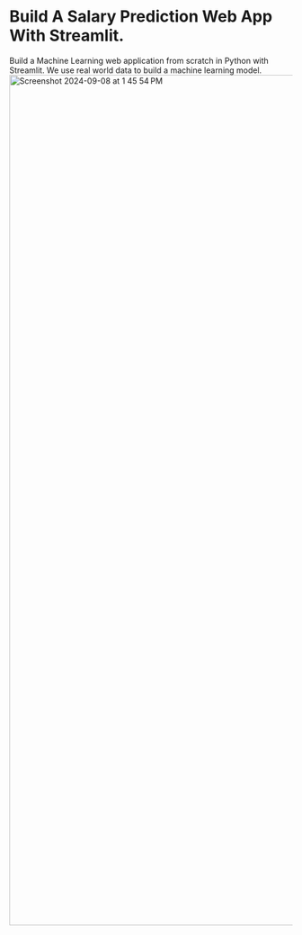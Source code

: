 # Build A Salary Prediction Web App With Streamlit.

Build a Machine Learning web application from scratch in Python with Streamlit. We use real world data to build a machine learning model. 
<img width="1512" alt="Screenshot 2024-09-08 at 1 45 54 PM" src="https://github.com/user-attachments/assets/409eb5b3-9c41-4d7a-bb3a-78ce897248b4">
